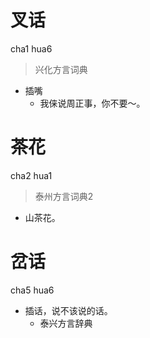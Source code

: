 # 叉话
cha1 hua6
> 兴化方言词典
- 插嘴
  - 我俫说周正事，你不要～。

# 茶花
cha2 hua1
> 泰州方言词典2
- 山茶花。

# 岔话
cha5 hua6
+ 插话，说不该说的话。
  * 泰兴方言辞典
